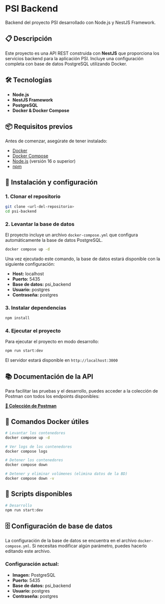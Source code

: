 # PSI Backend

Backend del proyecto PSI desarrollado con Node.js y NestJS Framework.

## 📋 Descripción

Este proyecto es una API REST construida con **NestJS** que proporciona los servicios backend para la aplicación PSI. Incluye una configuración completa con base de datos PostgreSQL utilizando Docker.

## 🛠️ Tecnologías

- **Node.js**
- **NestJS Framework**
- **PostgreSQL**
- **Docker & Docker Compose**

## 📦 Requisitos previos

Antes de comenzar, asegúrate de tener instalado:

- [Docker](https://www.docker.com/)
- [Docker Compose](https://docs.docker.com/compose/)
- [Node.js](https://nodejs.org/) (versión 16 o superior)
- [npm](https://www.npmjs.com/)

## 🚀 Instalación y configuración

### 1. Clonar el repositorio

```bash
git clone <url-del-repositorio>
cd psi-backend
```

### 2. Levantar la base de datos

El proyecto incluye un archivo `docker-compose.yml` que configura automáticamente la base de datos PostgreSQL.

```bash
docker compose up -d
```

Una vez ejecutado este comando, la base de datos estará disponible con la siguiente configuración:
- **Host:** localhost
- **Puerto:** 5435
- **Base de datos:** psi_backend
- **Usuario:** postgres
- **Contraseña:** postgres

### 3. Instalar dependencias

```bash
npm install
```

### 4. Ejecutar el proyecto

Para ejecutar el proyecto en modo desarrollo:

```bash
npm run start:dev
```

El servidor estará disponible en `http://localhost:3000`

## 📚 Documentación de la API

Para facilitar las pruebas y el desarrollo, puedes acceder a la colección de Postman con todos los endpoints disponibles:

**[🔗 Colección de Postman](https://www.postman.co/workspace/My-Workspace~8189cc6c-4eb7-4aa9-8da5-b352c59f9363/collection/7086086-b34ce004-e434-456e-bfde-3c655fb68fab?action=share&creator=7086086)**

## 🐳 Comandos Docker útiles

```bash
# Levantar los contenedores
docker compose up -d

# Ver logs de los contenedores
docker compose logs

# Detener los contenedores
docker compose down

# Detener y eliminar volúmenes (elimina datos de la BD)
docker compose down -v
```

## 📝 Scripts disponibles

```bash
# Desarrollo
npm run start:dev

```

## 🗄️ Configuración de base de datos

La configuración de la base de datos se encuentra en el archivo `docker-compose.yml`. Si necesitas modificar algún parámetro, puedes hacerlo editando este archivo.

### Configuración actual:
- **Imagen:** PostgreSQL
- **Puerto:** 5435
- **Base de datos:** psi_backend
- **Usuario:** postgres
- **Contraseña:** postgres

